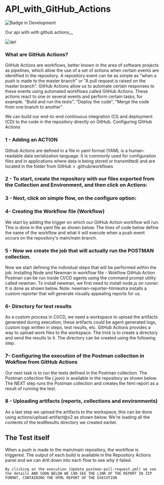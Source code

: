 # API_with_GitHub_Actions
![Badge in Development](http://img.shields.io/static/v1?label=STATUS&message=%20DONE&color=GREEN&style=for-the-badge)

Our api with with github actions__

![api](https://user-images.githubusercontent.com/33332202/174480260-f97d8667-463a-4041-862f-0fd2fadbfb95.jpg)

### What are GitHub Actions?
GitHub Actions are workflows, better known in the area of software projects as pipelines, which allow the use of a set of actions when certain events are identified in the repository. A repository event can be as simple as "when a push is made to the master branch" or "A pull request is raised on the master branch". GitHub Actions allow us to automate certain responses to these events using automated workflows called GitHub Actions. These actions react to one or several events and perform certain tasks, for example. "Build and run the tests", "Deploy the code", "Merge the code from one branch to another".

We can build our end-to-end continuous integration (CI) and deployment (CD) to the code in the repository directly on GitHub.
Configuring GitHub Actions

### 1 - Adding an ACTION
Github Actions are defined in a file in yaml format (YAML is a human-readable data serialization language. It is commonly used for configuration files and in applications where data is being stored or transmitted) and are located in the folder from GitHub > .github/workflows
 
### 2 - To start, create the repository with our files exported from the Collection and Environment, and then click on Actions:
 
### 3 - Next, click on simple flow, on the configure option:
 
### 4- Creating the Workflow file (Workflow)
We start by adding the trigger on which our GitHub Action workflow will run. This is done in the yaml file as shown below. The lines of code below define the name of the workflow and what it will execute when a push event occurs on the repository's main/main branch.
 
### 5 - Now we create the job that will actually run the POSTMAN collection.
 
Now we start defining the individual steps that will be performed within the job.
Installing Node and Newman in workflow file - Wokflow GitHub Action
Postman can be run inside CI/CD agents using the command prompt utility called newman. To install newman, we first need to install node.js on runner. It is done as shown below.
Note: newman-reporter-htmlextra installs a custom reporter that will generate visually appealing reports for us.
 
### 6- Directory for test results
As a custom process in CI/CD, we need a workspace to upload the artifacts generated during execution, these artifacts could be agent generated logs, custom logs written in steps, test results, etc. GitHub Actions provides a way to upload work files to the workspace. The trick is to create a directory and send the results to it. The directory can be created using the following step.
 

### 7- Configuring the execution of the Postman collection in Wokflow from GitHub Actions
Our next task is to run the tests defined in the Postman collection. The Postman collection file (.json) is available in the repository as shown below.
The NEXT step runs the Postman collection and creates the html report as a result of running the test.
 
### 8 - Uploading artifacts (reports, collections and environments)
As a last step we upload the artifacts to the workspace, this can be done using actions/upload-artifact@v2 as shown below. We're loading all the contents of the testResults directory we created earlier.
 

## The Test itself
When a push is made to the main/main repository, the workflow is triggered. The output of each build is available in the Repository Actions panel and we can drill down into each flow to see why it failed.
 
`By clicking on the execution (Update postman-pull-request.yml) we see the details AND SOON BELOW WE CAN SEE THE LINK OF THE REPORT IN ZIP FORMAT, CONTAINING THE HTML REPORT OF THE EXECUTION`
 

 

